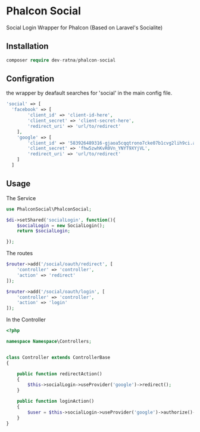 # Phalcon Social
Social Login Wrapper for Phalcon (Based on Laravel's Socialite)

## Installation 

```php
composer require dev-ratna/phalcon-social
```

## Configration

the wrapper by deafault searches for 'social' in the main config file.


```php
'social' => [
  'facebook' => [
        'client_id' => 'client-id-here',
        'client_secret' => 'client-secret-here',
        'redirect_uri' => 'url/to/redirect'
    ],
    'google' => [
        'client_id' => '583926489316-gjaoa5cqqtrono7cke07b1cvg2lih9ci.apps.googleusercontent.com',
        'client_secret' => 'fhw5zwhKvR0Vn_YNYT9XYjVL',
        'redirect_uri' => 'url/to/redirect'
    ]
  ]

```

## Usage

The Service
```php
use PhalconSocial\PhalconSocial;

$di->setShared('socialLogin', function(){
    $socialLogin = new SocialLogin();
    return $socialLogin;

});
```
The routes
```php
$router->add('/social/oauth/redirect', [
	'controller' => 'controller',
	'action' => 'redirect'
]);

$router->add('/social/oauth/login', [
	'controller' => 'controller',
	'action' => 'login'
]);

```
In the Controller
```php
<?php

namespace Namespace\Controllers;


class Controller extends ControllerBase
{

    public function redirectAction()
    {
        $this->socialLogin->useProvider('google')->redirect();
    }

    public function loginAction()
    {
    	$user = $this->socialLogin->useProvider('google')->authorize()->user;
    }
}

